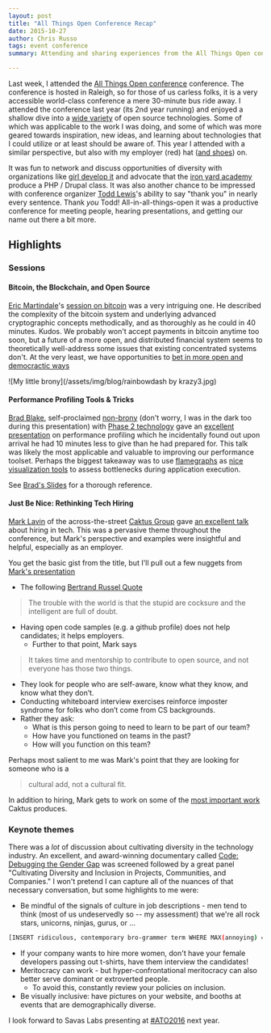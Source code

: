 ```yaml
---
layout: post
title: "All Things Open Conference Recap"
date: 2015-10-27
author: Chris Russo
tags: event conference
summary: Attending and sharing experiences from the All Things Open conference.

---
```


Last week, I attended the [All Things Open conference](http://allthingsopen.org/) conference. The conference is hosted in Raleigh, so for those of us carless folks, it is a very accessible world-class conference a mere 30-minute bus ride away. I attended the conference last year (its 2nd year running) and enjoyed a shallow dive into a [wide variety](http://allthingsopen.org/schedule/) of open source technologies. Some of which was applicable to the work I was doing, and some of which was more geared towards inspiration, new ideas, and learning about technologies that I could utilize or at least should be aware of. This year I attended with a similar perspective, but also with my employer (red) hat ([and shoes](https://twitter.com/Savas_Labs/status/656108971175116801)) on.

It was fun to network and discuss opportunities of diversity with organizations
like [girl develop it](https://www.girldevelopit.com/) and advocate that the
[iron yard academy](http://theironyard.com/locations/durham/)
produce a PHP / Drupal class. It was also another chance to be impressed with
conference organizer [Todd Lewis](https://twitter.com/toddlew)'s ability to say
"thank you" in nearly every sentence. Thank _you_ Todd! All-in-all-things-open
it was a productive conference for meeting people, hearing presentations, and
getting our name out there a bit more.

## Highlights

### Sessions

#### Bitcoin, the Blockchain, and Open Source
[Eric Martindale](https://twitter.com/martindale?lang=en)'s
[session on bitcoin](http://allthingsopen.org/talks/bitcoin-the-blockchain-and-open-source/)
was a very intriguing one. He described the complexity of the bitcoin system and
underlying advanced cryptographic concepts methodically, and as thoroughly
as he could in 40 minutes. Kudos. We probably won't accept payments in bitcoin
anytime too soon, but a future of a more open, and distributed financial system
seems to theoretically well-address some issues that existing concentrated
systems don't. At the very least, we have opportunities to
[bet in more open and democractic ways](http://www.augur.net/)

![My little brony](/assets/img/blog/rainbowdash by krazy3.jpg)

#### Performance Profiling Tools & Tricks
[Brad Blake](https://www.phase2technology.com/brad-blake/), self-proclaimed
[non-brony](http://whatisabrony.com/) (don't worry, I was in the dark too during
this presentation) with [Phase 2
technology](https://www.phase2technology.com/) gave an
[excellent presentation](http://allthingsopen.org/talks/performance-profiling-tools-tricks)
on performance profiling which he incidentally found out upon arrival he had 10
minutes less to give than he had prepared for. This talk was likely the most
applicable and valuable to improving our performance toolset. Perhaps the
biggest takeaway was to use
[flamegraphs](https://github.com/brendangregg/FlameGraph) as [nice visualization
tools](https://github.com/msonnabaum/xhprof-flamegraphs) to assess bottlenecks
during application execution.

See [Brad's Slides](http://www.slideshare.net/Phase2Technology/performance-profiling-tools-and-tricks)
for a thorough reference.

#### Just Be Nice: Rethinking Tech Hiring

[Mark Lavin](https://twitter.com/DrOhYes) of the across-the-street
[Caktus Group](https://www.caktusgroup.com/) gave [an excellent
talk](http://allthingsopen.org/talks/just-be-nice-rethinking-tech-hiring/)
about hiring in tech. This was a pervasive theme throughout the conference,
but Mark's perspective and examples were insightful and helpful, especially as
an employer.

You get the basic gist from the title, but I'll pull out a few nuggets from
[Mark's presentation](http://talks.caktusgroup.com/all-things-open/2015/hiring/#/1)

+ The following [Bertrand Russel Quote](http://talks.caktusgroup.com/all-things-open/2015/hiring/#/13)

> The trouble with the world is that the stupid are cocksure and the intelligent are full of doubt.

+ Having open code samples (e.g. a github profile) does not help candidates;
it helps employers.
  + Further to that point, Mark says

> It takes time and mentorship to contribute to open source, and not everyone
has those two things.

+ They look for people who are self-aware, know what they know, and know what
they don’t.
+ Conducting whiteboard interview exercises reinforce imposter syndrome for
folks who don’t come from CS backgrounds.
+ Rather they ask:
  + What is this person going to need to learn to be part of our team?
  + How have you functioned on teams in the past?
  + How will you function on this team?

Perhaps most salient to me was Mark's point that they are looking for someone
who is a

> cultural add, not a cultural fit.

In addition to hiring, Mark gets to work on some of the
[most important work](https://github.com/caktus/taytay) Caktus produces.

### Keynote themes
There was a _lot_ of discussion about cultivating diversity in the technology
industry. An excellent, and award-winning documentary called
[Code: Debugging the Gender Gap](http://www.codedocumentary.com/)
was screened followed by a great panel "Cultivating Diversity and Inclusion in
Projects, Communities, and Companies." I won't pretend I can capture all
of the nuances of that necessary conversation, but some highlights to me were:

+ Be mindful of the signals of culture in job descriptions - men tend to think
(most of us undeservedly so -- my assessment) that we're all rock stars,
unicorns, ninjas, gurus, or ...

```bash
[INSERT ridiculous, contemporary bro-grammer term WHERE MAX(annoying) = TRUE;]
```

+ If your company wants to hire more women, don't have your female developers
passing out t-shirts, have them interview the candidates!
+ Meritocracy can work - but hyper-confrontational meritocracy can also better
serve dominant or extroverted people.
  + To avoid this, constantly review your policies on inclusion.
+ Be visually inclusive: have pictures on your website, and booths at events
that are demographically diverse.

I look forward to Savas Labs presenting at
[#ATO2016](https://twitter.com/hashtag/ATO2016?src=hash) next year.
